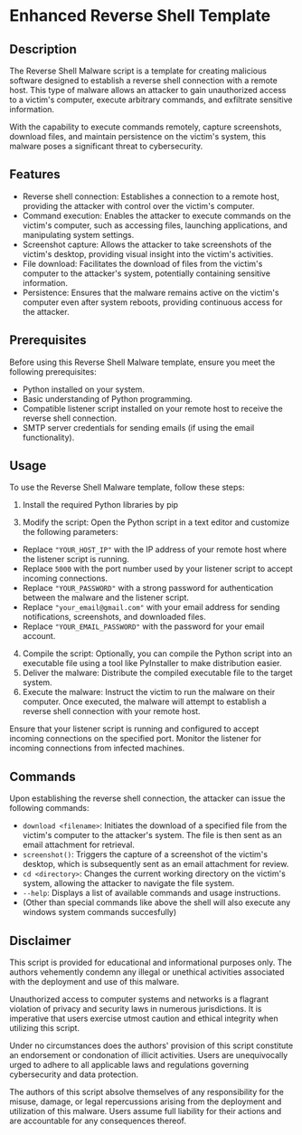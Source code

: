 # Enhanced Reverse Shell Template
<!DOCTYPE html>
<html>
<head>
</head>
<body>

<h2>Description</h2>

<p>The Reverse Shell Malware script is a template for creating malicious software designed to establish a reverse shell connection with a remote host. This type of malware allows an attacker to gain unauthorized access to a victim's computer, execute arbitrary commands, and exfiltrate sensitive information.</p>

<p>With the capability to execute commands remotely, capture screenshots, download files, and maintain persistence on the victim's system, this malware poses a significant threat to cybersecurity.</p>

<h2>Features</h2>

<ul>
  <li>Reverse shell connection: Establishes a connection to a remote host, providing the attacker with control over the victim's computer.</li>
  <li>Command execution: Enables the attacker to execute commands on the victim's computer, such as accessing files, launching applications, and manipulating system settings.</li>
  <li>Screenshot capture: Allows the attacker to take screenshots of the victim's desktop, providing visual insight into the victim's activities.</li>
  <li>File download: Facilitates the download of files from the victim's computer to the attacker's system, potentially containing sensitive information.</li>
  <li>Persistence: Ensures that the malware remains active on the victim's computer even after system reboots, providing continuous access for the attacker.</li>
</ul>

<h2>Prerequisites</h2>

<p>Before using this Reverse Shell Malware template, ensure you meet the following prerequisites:</p>

<ul>
  <li>Python installed on your system.</li>
  <li>Basic understanding of Python programming.</li>
  <li>Compatible listener script installed on your remote host to receive the reverse shell connection.</li>
  <li>SMTP server credentials for sending emails (if using the email functionality).</li>
</ul>

<h2>Usage</h2>

<p>To use the Reverse Shell Malware template, follow these steps:</p>

<ol>
  <li>Install the required Python libraries by pip</li>
</ol>

<ol start="3">
  <li>Modify the script: Open the Python script in a text editor and customize the following parameters:</li>
</ol>

<ul>
  <li>Replace <code>"YOUR_HOST_IP"</code> with the IP address of your remote host where the listener script is running.</li>
  <li>Replace <code>5000</code> with the port number used by your listener script to accept incoming connections.</li>
  <li>Replace <code>"YOUR_PASSWORD"</code> with a strong password for authentication between the malware and the listener script.</li>
  <li>Replace <code>"your_email@gmail.com"</code> with your email address for sending notifications, screenshots, and downloaded files.</li>
  <li>Replace <code>"YOUR_EMAIL_PASSWORD"</code> with the password for your email account.</li>
</ul>

<ol start="4">
  <li>Compile the script: Optionally, you can compile the Python script into an executable file using a tool like PyInstaller to make distribution easier.</li>
  <li>Deliver the malware: Distribute the compiled executable file to the target system.</li>
  <li>Execute the malware: Instruct the victim to run the malware on their computer. Once executed, the malware will attempt to establish a reverse shell connection with your remote host.</li>
</ol>

<p>Ensure that your listener script is running and configured to accept incoming connections on the specified port. Monitor the listener for incoming connections from infected machines.</p>


<h2>Commands</h2>

<p>Upon establishing the reverse shell connection, the attacker can issue the following commands:</p>

<ul>
  <li><code>download &lt;filename&gt;</code>: Initiates the download of a specified file from the victim's computer to the attacker's system. The file is then sent as an email attachment for retrieval.</li>
  <li><code>screenshot()</code>: Triggers the capture of a screenshot of the victim's desktop, which is subsequently sent as an email attachment for review.</li>
  <li><code>cd &lt;directory&gt;</code>: Changes the current working directory on the victim's system, allowing the attacker to navigate the file system.</li>
  <li><code>--help</code>: Displays a list of available commands and usage instructions.</li>
  <li>(Other than special commands like above the shell will also execute any windows system commands succesfully)</li>
</ul>

<h2>Disclaimer</h2>

<p>This script is provided for educational and informational purposes only. The authors vehemently condemn any illegal or unethical activities associated with the deployment and use of this malware.</p>

<p>Unauthorized access to computer systems and networks is a flagrant violation of privacy and security laws in numerous jurisdictions. It is imperative that users exercise utmost caution and ethical integrity when utilizing this script.</p>

<p>Under no circumstances does the authors' provision of this script constitute an endorsement or condonation of illicit activities. Users are unequivocally urged to adhere to all applicable laws and regulations governing cybersecurity and data protection.</p>

<p>The authors of this script absolve themselves of any responsibility for the misuse, damage, or legal repercussions arising from the deployment and utilization of this malware. Users assume full liability for their actions and are accountable for any consequences thereof.</p>

</body>
</html>
